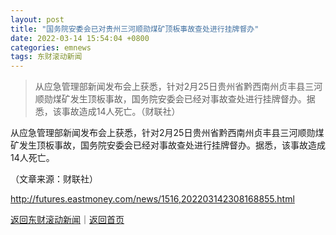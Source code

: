 ```yaml
---
layout: post
title: "国务院安委会已对贵州三河顺勋煤矿顶板事故查处进行挂牌督办"
date: 2022-03-14 15:54:04 +0800
categories: emnews
tags: 东财滚动新闻
---
```

> 从应急管理部新闻发布会上获悉，针对2月25日贵州省黔西南州贞丰县三河顺勋煤矿发生顶板事故，国务院安委会已经对事故查处进行挂牌督办。据悉，该事故造成14人死亡。（财联社）

<p>从应急管理部新闻发布会上获悉，针对2月25日贵州省黔西南州贞丰县三河顺勋煤矿发生顶板事故，国务院安委会已经对事故查处进行挂牌督办。据悉，该事故造成14人死亡。</p><p class="em_media">（文章来源：财联社）</p>

<http://futures.eastmoney.com/news/1516,202203142308168855.html>

[返回东财滚动新闻](//finews.withounder.com/emnews/)｜[返回首页](//finews.withounder.com/)